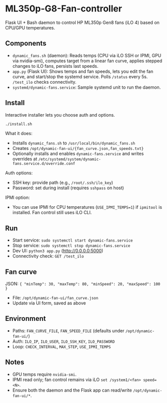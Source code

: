 # ML350p-G8-Fan-controller

Flask UI + Bash daemon to control HP ML350p Gen8 fans (iLO 4) based on CPU/GPU temperatures.

## Components
- `dynamic_fans.sh` (daemon): Reads temps (CPU via iLO SSH or IPMI, GPU via nvidia-smi), computes target from a linear fan curve, applies stepped changes to iLO fans, persists last speeds.
- `app.py` (Flask UI): Shows temps and fan speeds, lets you edit the fan curve, and start/stop the systemd service. Polls `/status` every 5s. `/test_ilo` checks connectivity.
- `systemd/dynamic-fans.service`: Sample systemd unit to run the daemon.

## Install
Interactive installer lets you choose auth and options.

```bash
./install.sh
```

What it does:
- Installs `dynamic_fans.sh` to `/usr/local/bin/dynamic_fans.sh`
- Creates `/opt/dynamic-fan-ui/{fan_curve.json,fan_speeds.txt}`
- Optionally installs and enables `dynamic-fans.service` and writes overrides at `/etc/systemd/system/dynamic-fans.service.d/override.conf`

Auth options:
- SSH key: provide path (e.g., `/root/.ssh/ilo_key`)
- Password: set during install (requires `sshpass` on host)

IPMI option:
- You can use IPMI for CPU temperatures (`USE_IPMI_TEMPS=1`) if `ipmitool` is installed. Fan control still uses iLO CLI.

## Run
- Start service: `sudo systemctl start dynamic-fans.service`
- Stop service: `sudo systemctl stop dynamic-fans.service`
- Dev UI: `python3 app.py` (http://0.0.0.0:5000)
- Connectivity check: `GET /test_ilo`

## Fan curve
JSON: `{ "minTemp": 30, "maxTemp": 80, "minSpeed": 20, "maxSpeed": 100 }`
- File: `/opt/dynamic-fan-ui/fan_curve.json`
- Update via UI form, saved as above

## Environment
- Paths: `FAN_CURVE_FILE`, `FAN_SPEED_FILE` (defaults under `/opt/dynamic-fan-ui/`)
- Auth: `ILO_IP`, `ILO_USER`, `ILO_SSH_KEY`, `ILO_PASSWORD`
- Loop: `CHECK_INTERVAL`, `MAX_STEP`, `USE_IPMI_TEMPS`

## Notes
- GPU temps require `nvidia-smi`.
- IPMI read only; fan control remains via iLO `set /system1/<fan> speed=<N>`.
- Ensure both the daemon and the Flask app can read/write `/opt/dynamic-fan-ui/*`.
